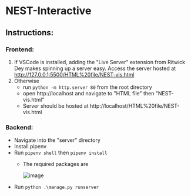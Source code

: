 # NEST-Interactive

## Instructions:
### Frontend:
1. If VSCode is installed, adding the "Live Server" extension from Ritwick Dey makes spinning up a server easy. Access the server hosted at http://127.0.0.1:5500/HTML%20file/NEST-vis.html
2. Otherwise
   - run `python -m http.server 80` from the root directory
   - open http://localhost and navigate to "HTML file" then "NEST-vis.html"
   - Server should be hosted at http://localhost/HTML%20file/NEST-vis.html

### Backend: 
- Navigate into the "server" directory
- Install pipenv
- Run `pipenv shell` then `pipenv install`
  - The required packages are

    ![image](https://github.com/schwartzlab-methods/nest-interactive/assets/43073270/65e3d49c-042d-41bb-8418-a7f57edf9fa6)
- Run `python .\manage.py runserver`
